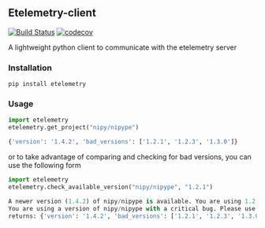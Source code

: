 ## Etelemetry-client

[![Build Status](https://travis-ci.org/sensein/etelemetry-client.svg?branch=master)](https://travis-ci.org/sensein/etelemetry-client)
[![codecov](https://codecov.io/gh/sensein/etelemetry-client/branch/master/graph/badge.svg)](https://codecov.io/gh/sensein/etelemetry-client)

A lightweight python client to communicate with the etelemetry server

### Installation

```
pip install etelemetry
```

### Usage

```python
import etelemetry
etelemetry.get_project("nipy/nipype")

{'version': '1.4.2', 'bad_versions': ['1.2.1', '1.2.3', '1.3.0']}
```

or to take advantage of comparing and checking for bad versions, you
can use the following form

```python
import etelemetry
etelemetry.check_available_version("nipy/nipype", "1.2.1")

A newer version (1.4.2) of nipy/nipype is available. You are using 1.2.1
You are using a version of nipy/nipype with a critical bug. Please use a different version.
returns: {'version': '1.4.2', 'bad_versions': ['1.2.1', '1.2.3', '1.3.0']}
```